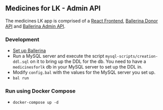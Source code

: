 ## Medicines for LK - Admin API

The medicines LK app is comprised of a [React Frontend](https://github.com/LSFLK/MedicinesforLK), [Ballerina Donor API](https://github.com/LSFLK/MedicinesforLK-DonorAPI) and [Ballerina Admin API](https://github.com/LSFLK/MedicinesforLK-AdminAPI). 

### Development

- [Set up Ballerina](https://ballerina.io/learn/install-ballerina/set-up-ballerina/)
- Run a MySQL server and execute the script `mysql-scripts/creation-ddl.sql` on it to bring up the DDL for the db. You need to have a `medicinesforlk` db in your MySQL server to set up the DDL in.
- Modify `config.bal` with the values for the MySQL server you set up. 
- `bal run`

### Run using Docker Compose

- `docker-compose up -d`
